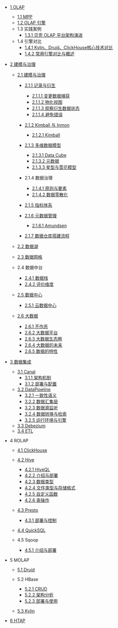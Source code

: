  - [1 OLAP](/OLAP/README.md)
    - [1.1 MPP](/OLAP/MPP.md)
    - [1.2 OLAP 引擎](/OLAP/OLAP%20引擎.md)
    - 1.3 实践案例
      - [1.3.1 贝壳 OLAP 平台架构演进](/OLAP/实践案例/2021-贝壳%20OLAP%20平台架构演进.md)
    - 1.4 引擎对比
      - [1.4.1 Kylin、Druid、ClickHouse核心技术对比](/OLAP/引擎对比/2020-Kylin、Druid、ClickHouse核心技术对比.md)
      - [1.4.2 常用引擎对比与概述](/OLAP/引擎对比/2021-常用引擎对比与概述.md)
  - [2 建模与治理](/建模与治理/README.md)
    - [2.1 建模与治理](/建模与治理/建模与治理/README.md)
      - [2.1.1 记录与衍生](/建模与治理/建模与治理/记录与衍生/README.md)
        - [2.1.1.1 变更数据捕获](/建模与治理/建模与治理/记录与衍生/变更数据捕获.md)
        - [2.1.1.2 物化视图](/建模与治理/建模与治理/记录与衍生/物化视图.md)
        - [2.1.1.3 观察衍生数据状态](/建模与治理/建模与治理/记录与衍生/观察衍生数据状态.md)
        - [2.1.1.4 避免错误](/建模与治理/建模与治理/记录与衍生/避免错误.md)
      - [2.1.2 Kimball 与 Inmon](/建模与治理/建模与治理/Kimball%20与%20Inmon/README.md)
        - [2.1.2.1 Kimball](/建模与治理/建模与治理/Kimball%20与%20Inmon/Kimball.md)
      - [2.1.3 多维数据模型](/建模与治理/建模与治理/多维数据模型/README.md)
        - [2.1.3.1 Data Cube](/建模与治理/建模与治理/多维数据模型/Data%20Cube.md)
        - [2.1.3.2 元数据](/建模与治理/建模与治理/多维数据模型/元数据.md)
        - [2.1.3.3 星型与雪花模型](/建模与治理/建模与治理/多维数据模型/星型与雪花模型.md)
      - 2.1.4 数据治理
        - [2.1.4.1 原则与要素](/建模与治理/建模与治理/数据治理/原则与要素.md)
        - [2.1.4.2 数据零散化](/建模与治理/建模与治理/数据治理/数据零散化.md)
      - [2.1.5 指标体系](/建模与治理/建模与治理/指标体系/README.md)
        
      - [2.1.6 元数据管理](/建模与治理/建模与治理/元数据管理/README.md)
        - [2.1.6.1 Amundsen](/建模与治理/建模与治理/元数据管理/Amundsen.md)
      - [2.1.7 数据仓库搭建流程](/建模与治理/建模与治理/数据仓库搭建流程/README.md)
        
    - [2.2 数据湖](/建模与治理/数据湖/README.md)
      
    - [2.3 数据网格](/建模与治理/数据网格/README.md)
      
    - 2.4 数据中台
      - [2.4.1 数据栈](/建模与治理/数据中台/数据栈.md)
      - [2.4.2 评价维度](/建模与治理/数据中台/评价维度.md)
    - [2.5 数据中心](/建模与治理/数据中心/README.md)
      - [2.5.1 云数据中心](/建模与治理/数据中心/云数据中心.md)
    - [2.6 大数据](/建模与治理/大数据/README.md)
      - [2.6.1 不作恶](/建模与治理/大数据/不作恶.md)
      - [2.6.2 大数据平台](/建模与治理/大数据/大数据平台.md)
      - [2.6.3 大数据生态圈](/建模与治理/大数据/大数据生态圈.md)
      - [2.6.4 大数据的未来](/建模与治理/大数据/大数据的未来.md)
      - [2.6.5 数据的特性](/建模与治理/大数据/数据的特性.md)
  - [3 数据集成](/数据集成/README.md)
    - [3.1 Canal](/数据集成/Canal/README.md)
      - [3.1.1 架构机制](/数据集成/Canal/架构机制.md)
      - [3.1.2 部署与配置](/数据集成/Canal/部署与配置.md)
    - [3.2 DataPipeline](/数据集成/DataPipeline/README.md)
      - [3.2.1 一致性语义](/数据集成/DataPipeline/一致性语义.md)
      - [3.2.2 数据汇集层](/数据集成/DataPipeline/数据汇集层.md)
      - [3.2.3 数据源监听](/数据集成/DataPipeline/数据源监听.md)
      - [3.2.4 数据转换与检索](/数据集成/DataPipeline/数据转换与检索.md)
      - [3.2.5 运行环境与引擎](/数据集成/DataPipeline/运行环境与引擎.md)
    - [3.3 Debezium](/数据集成/Debezium.md)
    - [3.4 ETL](/数据集成/ETL/README.md)
      
  - 4 ROLAP
    - [4.1 ClickHouse](/ROLAP/ClickHouse/README.md)
      
    - [4.2 Hive](/ROLAP/Hive/README.md)
      - [4.2.1 HiveQL](/ROLAP/Hive/HiveQL.md)
      - [4.2.2 介绍与部署](/ROLAP/Hive/介绍与部署.md)
      - [4.2.3 数据类型](/ROLAP/Hive/数据类型.md)
      - [4.2.4 文件类型与存储格式](/ROLAP/Hive/文件类型与存储格式.md)
      - [4.2.5 自定义函数](/ROLAP/Hive/自定义函数.md)
      - [4.2.6 表操作](/ROLAP/Hive/表操作.md)
    - [4.3 Presto](/ROLAP/Presto/README.md)
      - [4.3.1 部署与控制](/ROLAP/Presto/部署与控制.md)
    - [4.4 QuickSQL](/ROLAP/QuickSQL/README.md)
      
    - 4.5 Sqoop
      - [4.5.1 介绍与部署](/ROLAP/Sqoop/介绍与部署.md)
  - 5 MOLAP
    - [5.1 Druid](/MOLAP/Druid/README.md)
      
    - 5.2 HBase
      - [5.2.1 CRUD](/MOLAP/HBase/CRUD.md)
      - [5.2.2 架构分析](/MOLAP/HBase/架构分析.md)
      - [5.2.3 部署与使用](/MOLAP/HBase/部署与使用.md)
    - [5.3 Kylin](/MOLAP/Kylin/README.md)
      
  - [6 HTAP](/HTAP/README.md)
    